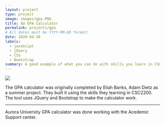 ```yaml
---
layout: project
type: project
image: images/gpa.PNG
title: AU GPA Calculator
permalink: projects/gpa
# All dates must be YYYY-MM-DD format!
date: 2020-04-30
labels:
  - javaScipt 
  - jQuery
  - CSS
  - Bootstrap
summary: A good example of what you can do with skills you learn in CSC2200. 
---
```


<img class="ui image" src="../mages/gpa.PNG">

The GPA calculator was originally completed by Eliah Banks, Adam Dietz 
as a summer project. They built it using the skills they learning in 
CSC2200.  The tool uses JQuery and Bootstrap to make the calculator work.
<hr>

Aurora University  GPA calculator was done working with the Acedemic Support center.
